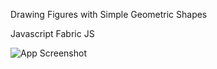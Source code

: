 Drawing Figures with Simple Geometric Shapes

Javascript Fabric JS

![App Screenshot](https://github.com/simantaturja/drawing-app-beta/images/app_screenshot.png)
